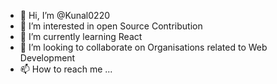- 👋 Hi, I’m @Kunal0220
- 👀 I’m interested in open Source Contribution
- 🌱 I’m currently learning React
- 💞️ I’m looking to collaborate on Organisations related to Web Development
- 📫 How to reach me ...

<!---
Kunal0220/Kunal0220 is a ✨ special ✨ repository because its `README.md` (this file) appears on your GitHub profile.
You can click the Preview link to take a look at your changes.
--->
